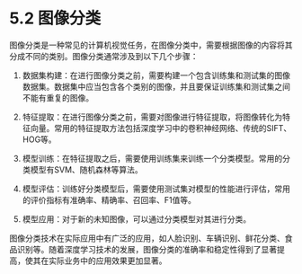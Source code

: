 # 5.2 图像分类

图像分类是一种常见的计算机视觉任务，在图像分类中，需要根据图像的内容将其分成不同的类别。图像分类通常涉及到以下几个步骤：

1. 数据集构建：在进行图像分类之前，需要构建一个包含训练集和测试集的图像数据集。数据集中应当包含各个类别的图像，并且要保证训练集和测试集之间不能有重复的图像。

2. 特征提取：在进行图像分类之前，需要对图像进行特征提取，将图像转化为特征向量。常用的特征提取方法包括深度学习中的卷积神经网络、传统的SIFT、HOG等。

3. 模型训练：在特征提取之后，需要使用训练集来训练一个分类模型。常用的分类模型有SVM、随机森林等算法。

4. 模型评估：训练好分类模型后，需要使用测试集对模型的性能进行评估，常用的评价指标有准确率、精确率、召回率、F1值等。

5. 模型应用：对于新的未知图像，可以通过分类模型对其进行分类。

图像分类技术在实际应用中有广泛的应用，如人脸识别、车辆识别、鲜花分类、食品识别等。随着深度学习技术的发展，图像分类的准确率和稳定性得到了显著提高，使其在实际业务中的应用效果更加显著。

